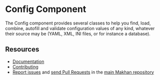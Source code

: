 Config Component
================

The Config component provides several classes to help you find, load, combine,
autofill and validate configuration values of any kind, whatever their source
may be (YAML, XML, INI files, or for instance a database).

Resources
---------

  * [Documentation](https://makhan.com/doc/current/components/config/index.html)
  * [Contributing](https://makhan.com/doc/current/contributing/index.html)
  * [Report issues](https://github.com/makhan/makhan/issues) and
    [send Pull Requests](https://github.com/makhan/makhan/pulls)
    in the [main Makhan repository](https://github.com/makhan/makhan)
